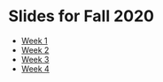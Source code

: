 # Slides for Fall 2020

- [Week 1](week1-pub.html)
- [Week 2](week2-pub.html)
- [Week 3](week3-pub.html)
- [Week 4](week4-pub.html)
